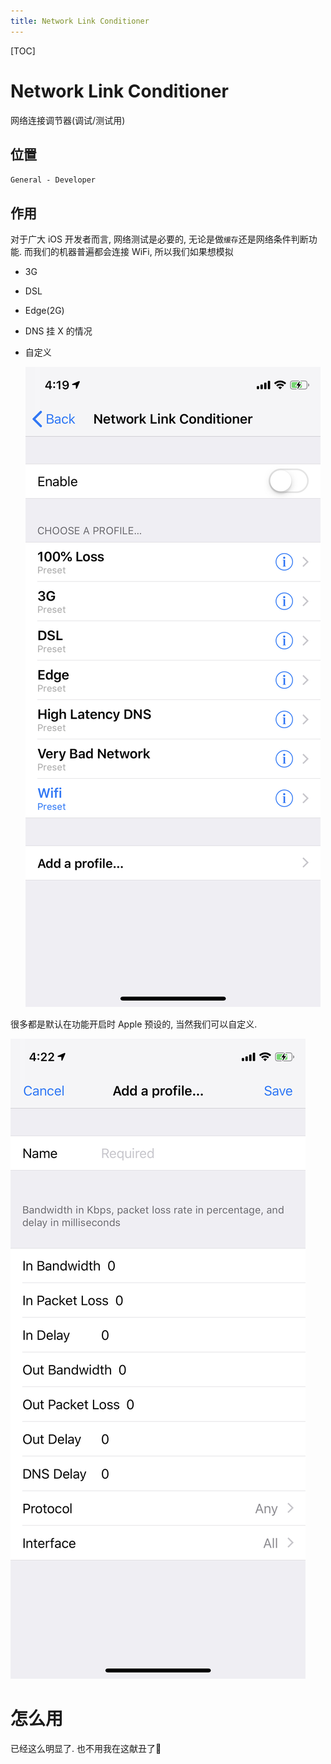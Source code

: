 ```yaml
---
title: Network Link Conditioner
---
```


[TOC]

# Network Link Conditioner

网络连接调节器(调试/测试用)

## 位置

 `General - Developer`

## 作用

对于广大 iOS 开发者而言, 网络测试是必要的, 无论是做`缓存`还是网络条件判断功能. 而我们的机器普遍都会连接 WiFi, 所以我们如果想模拟

- 3G

- DSL

- Edge(2G)

- DNS 挂 X 的情况

- 自定义

  ![首页](NetworkLinkConditioner/main.jpeg)

很多都是默认在功能开启时 Apple 预设的, 当然我们可以自定义.

![自定义](NetworkLinkConditioner/customize.jpeg)

# 怎么用

已经这么明显了. 也不用我在这献丑了🎉